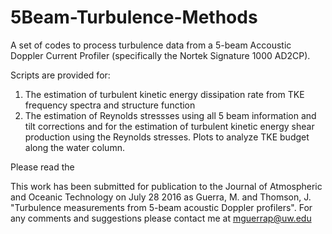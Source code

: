 # 5Beam-Turbulence-Methods

A set of codes to process turbulence data from a 5-beam Accoustic Doppler Current Profiler (specifically the Nortek Signature 1000 AD2CP).


Scripts are provided for:
1. The estimation of turbulent kinetic energy dissipation rate from TKE frequency spectra and structure function
2. The estimation of Reynolds stressses using all 5 beam information and tilt corrections 
and for the estimation of turbulent kinetic energy shear production using the Reynolds stresses. 
Plots to analyze TKE budget along the water column. 

Please read the 

This work has been submitted for publication to the Journal of Atmospheric and Oceanic Technology on July 28 2016 as Guerra, M. and Thomson, J. "Turbulence measurements from 5-beam acoustic Doppler profilers".
For any comments and suggestions please contact me at mguerrap@uw.edu

